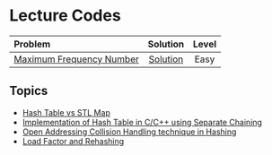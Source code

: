 # Lecture Codes

|  Problem  |  Solution  |  Level  |
|:----------|:----------:|:-------:|
|  [Maximum Frequency Number](https://www.naukri.com/code360/problems/maximum-frequency-number_920319)  |  [Solution]()  |  Easy  |


## Topics

- [Hash Table vs STL Map](https://www.geeksforgeeks.org/hash-table-vs-stl-map/)
- [Implementation of Hash Table in C/C++ using Separate Chaining](https://www.geeksforgeeks.org/implementation-of-hash-table-in-c-using-separate-chaining/)
- [Open Addressing Collision Handling technique in Hashing](https://www.geeksforgeeks.org/open-addressing-collision-handling-technique-in-hashing/)
- [Load Factor and Rehashing](https://www.geeksforgeeks.org/load-factor-and-rehashing/)